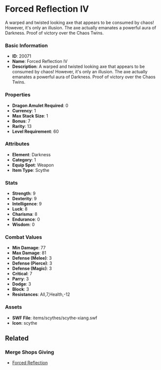 # Forced Reflection IV

A warped and twisted looking axe that appears to be consumed by chaos! However, it's only an illusion. The axe actually emanates a powerful aura of Darkness. Proof of victory over the Chaos Twins.

### Basic Information

- **ID**: 20071
- **Name**: Forced Reflection IV
- **Description**: A warped and twisted looking axe that appears to be consumed by chaos! However, it&#039;s only an illusion. The axe actually emanates a powerful aura of Darkness. Proof of victory over the Chaos Twins.

### Properties

- **Dragon Amulet Required**: 0
- **Currency**: 1
- **Max Stack Size**: 1
- **Bonus**: 7
- **Rarity**: 13
- **Level Requirement**: 60

### Attributes

- **Element**: Darkness
- **Category**: 1
- **Equip Spot**: Weapon
- **Item Type**: Scythe

### Stats

- **Strength**: 9
- **Dexterity**: 9
- **Intelligence**: 9
- **Luck**: 8
- **Charisma**: 8
- **Endurance**: 0
- **Wisdom**: 0

### Combat Values

- **Min Damage**: 77
- **Max Damage**: 81
- **Defense (Melee)**: 3
- **Defense (Pierce)**: 3
- **Defense (Magic)**: 3
- **Critical**: 7
- **Parry**: 3
- **Dodge**: 3
- **Block**: 3
- **Resistances**: All,7,Health,-12

### Assets

- **SWF File**: items/scythes/scythe-xiang.swf
- **Icon**: scythe

## Related

### Merge Shops Giving

- [Forced Reflection](../merge-shops/338-forced-reflection.md)

